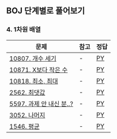 ## BOJ 단계별로 풀어보기

### 4. 1차원 배열

|문제|참고|정답|
|---|---|---|
|[10807. 개수 세기](https://boj.kr/10807)|-|[PY](https://boj.aflat.gq/ans/?id=10807)|
|[10871. X보다 작은 수](https://boj.kr/10871)|-|[PY](https://boj.aflat.gq/ans/?id=10871)|
|[10818. 최소, 최대](https://boj.kr/10818)|-|[PY](https://boj.aflat.gq/ans/?id=10818)|
|[2562. 최댓값](https://boj.kr/2562)|-|[PY](https://boj.aflat.gq/ans/?id=2562)|
|[5597. 과제 안 내신 분..?](https://boj.kr/5597)|-|[PY](https://boj.aflat.gq/ans/?id=5597)|
|[3052. 나머지](https://boj.kr/3052)|-|[PY](https://boj.aflat.gq/ans/?id=3052)|
|[1546. 평균](https://boj.kr/1546)|-|[PY](https://boj.aflat.gq/ans/?id=1546)|
